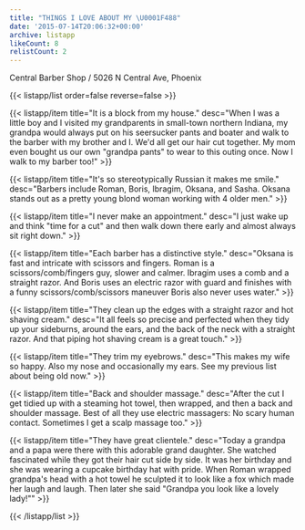 ```yaml
---
title: "THINGS I LOVE ABOUT MY \U0001F488"
date: '2015-07-14T20:06:32+00:00'
archive: listapp
likeCount: 8
relistCount: 2
---
```


Central Barber Shop / 5026 N Central Ave, Phoenix

{{< listapp/list order=false reverse=false >}}

   {{< listapp/item title="It is a block from my house."
      desc="When I was a little boy and I visited my grandparents in small-town northern Indiana, my grandpa would always put on his seersucker pants and boater and walk to the barber with my brother and I. We'd all get our hair cut together. My mom even bought us our own \"grandpa pants\" to wear to this outing once. Now I walk to my barber too!" >}}

   {{< listapp/item title="It's so stereotypically Russian it makes me smile."
      desc="Barbers include Roman, Boris, Ibragim, Oksana, and Sasha. Oksana stands out as a pretty young blond woman working with 4 older men." >}}

   {{< listapp/item title="I never make an appointment."
      desc="I just wake up and think \"time for a cut\" and then walk down there early and almost always sit right down." >}}

   {{< listapp/item title="Each barber has a distinctive style."
      desc="Oksana is fast and intricate with scissors and fingers. Roman is a scissors/comb/fingers guy, slower and calmer. Ibragim uses a comb and a straight razor. And Boris uses an electric razor with guard and finishes with a funny scissors/comb/scissors maneuver  Boris also never uses water." >}}

   {{< listapp/item title="They clean up the edges with a straight razor and hot shaving cream."
      desc="It all feels so precise and perfected when they tidy up your sideburns, around the ears, and the back of the neck with a straight razor. And that piping hot shaving cream is a great touch." >}}

   {{< listapp/item title="They trim my eyebrows."
      desc="This makes my wife so happy. Also my nose and occasionally my ears. See my previous list about being old now." >}}

   {{< listapp/item title="Back and shoulder massage."
      desc="After the cut I get tidied up with a steaming hot towel, then wrapped, and then a back and shoulder massage. Best of all they use electric massagers: No scary human contact. Sometimes I get a scalp massage too." >}}

   {{< listapp/item title="They have great clientele."
      desc="Today a grandpa and a papa were there with this adorable grand daughter. She watched fascinated while they got their hair cut side by side. It was her birthday and she was wearing a cupcake birthday hat with pride. When Roman wrapped grandpa's head with a hot towel he sculpted it to look like a fox which made her laugh and laugh. Then later she said \"Grandpa you look like a lovely lady!\"" >}}

{{< /listapp/list >}}
